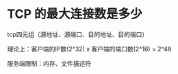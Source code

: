 # TCP 的最大连接数是多少

tcp四元组（源地址、源端口、目的地址、目的端口）

理论上：客户端的IP数(2^32) x 客户端的端口数(2^16)  = 2^48

服务端限制：内存、文件描述符

